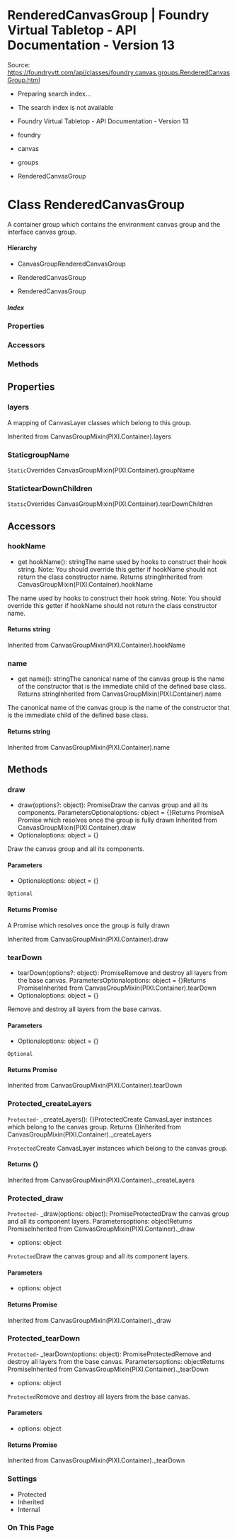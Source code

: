 # RenderedCanvasGroup | Foundry Virtual Tabletop - API Documentation - Version 13

Source: https://foundryvtt.com/api/classes/foundry.canvas.groups.RenderedCanvasGroup.html

- Preparing search index...
- The search index is not available

- Foundry Virtual Tabletop - API Documentation - Version 13
- foundry
- canvas
- groups
- RenderedCanvasGroup


# Class RenderedCanvasGroup

A container group which contains the environment canvas group and the interface canvas group.


#### Hierarchy

- CanvasGroup<this>RenderedCanvasGroup
- RenderedCanvasGroup

- RenderedCanvasGroup


##### Index


### Properties


### Accessors


### Methods


## Properties


### layers

A mapping of CanvasLayer classes which belong to this group.

Inherited from CanvasGroupMixin(PIXI.Container).layers


### StaticgroupName

`Static`Overrides CanvasGroupMixin(PIXI.Container).groupName


### StatictearDownChildren

`Static`Overrides CanvasGroupMixin(PIXI.Container).tearDownChildren


## Accessors


### hookName

- get hookName(): stringThe name used by hooks to construct their hook string.
Note: You should override this getter if hookName should not return the class constructor name.
Returns stringInherited from CanvasGroupMixin(PIXI.Container).hookName

The name used by hooks to construct their hook string.
Note: You should override this getter if hookName should not return the class constructor name.


#### Returns string

Inherited from CanvasGroupMixin(PIXI.Container).hookName


### name

- get name(): stringThe canonical name of the canvas group is the name of the constructor that is the immediate child of the
defined base class.
Returns stringInherited from CanvasGroupMixin(PIXI.Container).name

The canonical name of the canvas group is the name of the constructor that is the immediate child of the
defined base class.


#### Returns string

Inherited from CanvasGroupMixin(PIXI.Container).name


## Methods


### draw

- draw(options?: object): Promise<RenderedCanvasGroup>Draw the canvas group and all its components.
ParametersOptionaloptions: object = {}Returns Promise<RenderedCanvasGroup>A Promise which resolves once the group is fully drawn
Inherited from CanvasGroupMixin(PIXI.Container).draw
- Optionaloptions: object = {}

Draw the canvas group and all its components.


#### Parameters

- Optionaloptions: object = {}

`Optional`
#### Returns Promise<RenderedCanvasGroup>

A Promise which resolves once the group is fully drawn

Inherited from CanvasGroupMixin(PIXI.Container).draw


### tearDown

- tearDown(options?: object): Promise<RenderedCanvasGroup>Remove and destroy all layers from the base canvas.
ParametersOptionaloptions: object = {}Returns Promise<RenderedCanvasGroup>Inherited from CanvasGroupMixin(PIXI.Container).tearDown
- Optionaloptions: object = {}

Remove and destroy all layers from the base canvas.


#### Parameters

- Optionaloptions: object = {}

`Optional`
#### Returns Promise<RenderedCanvasGroup>

Inherited from CanvasGroupMixin(PIXI.Container).tearDown


### Protected_createLayers

`Protected`- _createLayers(): {}ProtectedCreate CanvasLayer instances which belong to the canvas group.
Returns {}Inherited from CanvasGroupMixin(PIXI.Container)._createLayers

`Protected`Create CanvasLayer instances which belong to the canvas group.


#### Returns {}

Inherited from CanvasGroupMixin(PIXI.Container)._createLayers


### Protected_draw

`Protected`- _draw(options: object): Promise<void>ProtectedDraw the canvas group and all its component layers.
Parametersoptions: objectReturns Promise<void>Inherited from CanvasGroupMixin(PIXI.Container)._draw
- options: object

`Protected`Draw the canvas group and all its component layers.


#### Parameters

- options: object


#### Returns Promise<void>

Inherited from CanvasGroupMixin(PIXI.Container)._draw


### Protected_tearDown

`Protected`- _tearDown(options: object): Promise<void>ProtectedRemove and destroy all layers from the base canvas.
Parametersoptions: objectReturns Promise<void>Inherited from CanvasGroupMixin(PIXI.Container)._tearDown
- options: object

`Protected`Remove and destroy all layers from the base canvas.


#### Parameters

- options: object


#### Returns Promise<void>

Inherited from CanvasGroupMixin(PIXI.Container)._tearDown


### Settings

- Protected
- Inherited
- Internal


### On This Page

